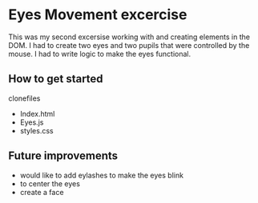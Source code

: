 # Eyes Movement excercise
This was my second excersise working with and creating elements in the DOM. I had to create two eyes and two pupils that were controlled  by the mouse. I had to write logic to make the eyes functional. 
## How to get started
clonefiles 
- Index.html
- Eyes.js
- styles.css
## Future improvements
- would like to add eylashes to make the eyes blink
- to center the eyes
- create a face 
